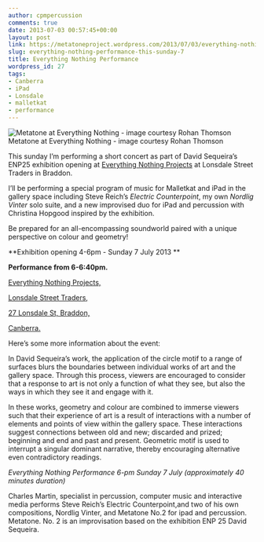 ```yaml
---
author: cpmpercussion
comments: true
date: 2013-07-03 00:57:45+00:00
layout: post
link: https://metatoneproject.wordpress.com/2013/07/03/everything-nothing-performance-this-sunday-7/
slug: everything-nothing-performance-this-sunday-7
title: Everything Nothing Performance
wordpress_id: 27
tags:
- Canberra
- iPad
- Lonsdale
- malletkat
- performance
---
```


![Metatone at Everything Nothing - image courtesy Rohan Thomson](https://metatoneproject.files.wordpress.com/2013/07/8636a-img.jpg) 
Metatone at Everything Nothing - image courtesy Rohan Thomson

This sunday I’m performing a short concert as part of David Sequeira’s ENP25 exhibition opening at [Everything Nothing Projects](http://www.everythingnothingprojects.com/) at Lonsdale Street Traders in Braddon.

I’ll be performing a special program of music for Malletkat and iPad in the gallery space including Steve Reich’s _Electric Counterpoint_, my own _Nordlig Vinter_ solo suite, and a new improvised duo for iPad and percussion with Christina Hopgood inspired by the exhibition.

Be prepared for an all-encompassing soundworld paired with a unique perspective on colour and geometry! 

**Exhibition opening 4-6pm - Sunday 7 July 2013 **

**Performance from 6-6:40pm.**

[Everything Nothing Projects, ](https://www.facebook.com/LonsdaleStreetTraders)

[Lonsdale Street Traders, ](https://www.facebook.com/LonsdaleStreetTraders)

[27 Lonsdale St, Braddon, ](https://www.facebook.com/LonsdaleStreetTraders)

[Canberra.](https://www.facebook.com/LonsdaleStreetTraders)

Here’s some more information about the event:

In David Sequeira’s work, the application of the circle motif to a range of surfaces blurs the boundaries between individual works of art and the gallery space. Through this process, viewers are encouraged to consider that a response to art is not only a function of what they see, but also the ways in which they see it and engage with it.

In these works, geometry and colour are combined to immerse viewers such that their experience of art is a result of interactions with a number of elements and points of view within the gallery space. These interactions suggest connections between old and new; discarded and prized; beginning and end and past and present. Geometric motif is used to interrupt a singular dominant narrative, thereby encouraging alternative even contradictory readings.

_Everything Nothing Performance 6-pm Sunday 7 July (approximately 40 minutes duration)_

Charles Martin, specialist in percussion, computer music and interactive media performs Steve Reich’s Electric Counterpoint,and two of his own compositions, Nordlig Vinter, and Metatone No.2 for ipad and percussion. Metatone. No. 2 is an improvisation based on the exhibition ENP 25 David Sequeira.
